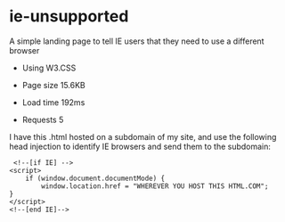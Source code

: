 # ie-unsupported
A simple landing page to tell IE users that they need to use a different browser

- Using W3.CSS

- Page size 15.6KB

- Load time 192ms

- Requests 5

I have this .html hosted on a subdomain of my site, and use the following head injection to identify IE browsers and send them to the subdomain:

```
 <!--[if IE] -->
<script>
    if (window.document.documentMode) {
        window.location.href = "WHEREVER YOU HOST THIS HTML.COM";
}
</script>
<!--[end IE]-->
```
